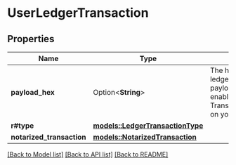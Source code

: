# UserLedgerTransaction

## Properties

Name | Type | Description | Notes
------------ | ------------- | ------------- | -------------
**payload_hex** | Option<**String**> | The hex-encoded full ledger transaction payload. Only returned if enabled in TransactionFormatOptions on your request. | [optional]
**r#type** | [**models::LedgerTransactionType**](LedgerTransactionType.md) |  | 
**notarized_transaction** | [**models::NotarizedTransaction**](NotarizedTransaction.md) |  | 

[[Back to Model list]](../README.md#documentation-for-models) [[Back to API list]](../README.md#documentation-for-api-endpoints) [[Back to README]](../README.md)


